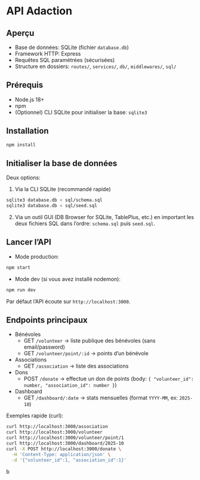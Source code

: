 # API Adaction

## Aperçu
- Base de données: SQLite (fichier `database.db`)
- Framework HTTP: Express
- Requêtes SQL paramétrées (sécurisées)
- Structure en dossiers: `routes/`, `services/`, `db/`, `middlewares/`, `sql/`

## Prérequis
- Node.js 18+
- npm
- (Optionnel) CLI SQLite pour initialiser la base: `sqlite3`

## Installation
```bash
npm install
```

## Initialiser la base de données
Deux options:

1) Via la CLI SQLite (recommandé rapide)
```bash
sqlite3 database.db < sql/schema.sql
sqlite3 database.db < sql/seed.sql
```

2) Via un outil GUI (DB Browser for SQLite, TablePlus, etc.) en important les deux fichiers SQL dans l’ordre: `schema.sql` puis `seed.sql`.

## Lancer l’API
- Mode production:
```bash
npm start
```
- Mode dev (si vous avez installé nodemon):
```bash
npm run dev
```

Par défaut l’API écoute sur `http://localhost:3000`.

## Endpoints principaux
- Bénévoles
  - GET `/volunteer` → liste publique des bénévoles (sans email/password)
  - GET `/volunteer/point/:id` → points d’un bénévole
- Associations
  - GET `/association` → liste des associations
- Dons
  - POST `/donate` → effectue un don de points (body: `{ "volunteer_id": number, "association_id": number }`)
- Dashboard
  - GET `/dashboard/:date` → stats mensuelles (format `YYYY-MM`, ex: `2025-10`)

Exemples rapide (curl):
```bash
curl http://localhost:3000/association
curl http://localhost:3000/volunteer
curl http://localhost:3000/volunteer/point/1
curl http://localhost:3000/dashboard/2025-10
curl -X POST http://localhost:3000/donate \
  -H 'Content-Type: application/json' \
  -d '{"volunteer_id":1, "association_id":1}'
```
b
```

